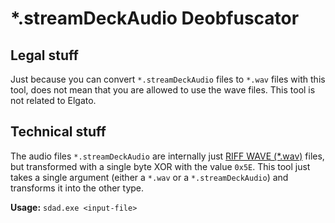 # *.streamDeckAudio Deobfuscator

## Legal stuff
Just because you can convert `*.streamDeckAudio` files to `*.wav` files with this tool, does not mean that you are allowed to use the wave files. This tool is not related to Elgato.

## Technical stuff
The audio files `*.streamDeckAudio` are internally just [RIFF WAVE (*.wav)](https://en.wikipedia.org/wiki/WAV) files, but transformed with a single byte XOR with the value `0x5E`.
This tool just takes a single argument (either a `*.wav` or a `*.streamDeckAudio`) and transforms it into the other type.

**Usage:** `sdad.exe <input-file>`
